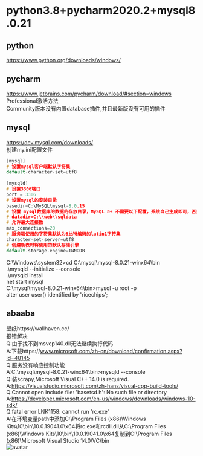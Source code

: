 # python3.8+pycharm2020.2+mysql8.0.21

## python
https://www.python.org/downloads/windows/

## pycharm
https://www.jetbrains.com/pycharm/download/#section=windows<br>
Professional激活方法<br>
Community版本没有内置database插件,并且最新版没有可用的插件

## mysql
https://dev.mysql.com/downloads/<br>
创建my.ini配置文件
```c
[mysql]
# 设置mysql客户端默认字符集
default-character-set=utf8
 
[mysqld]
# 设置3306端口
port = 3306
# 设置mysql的安装目录
basedir=C:\MySQL\mysql-8.0.15
# 设置 mysql数据库的数据的存放目录，MySQL 8+ 不需要以下配置，系统自己生成即可，否则有可能报错
# datadir=C:\\web\\sqldata
# 允许最大连接数
max_connections=20
# 服务端使用的字符集默认为8比特编码的latin1字符集
character-set-server=utf8
# 创建新表时将使用的默认存储引擎
default-storage-engine=INNODB
```
C:\Windows\system32>cd C:\mysql\mysql-8.0.21-winx64\bin<br>
.\mysqld --initialize --console<br>
.\mysqld install<br>
net start mysql<br>
C:\mysql\mysql-8.0.21-winx64\bin>mysql -u root -p<br>
alter user user() identified by 'ricechips';

## abaaba
壁纸https://wallhaven.cc/<br>
报错解决<br>
Q:由于找不到msvcp140.dll无法继续执行代码<br>
A:下载https://www.microsoft.com/zh-cn/download/confirmation.aspx?id=48145<br>
Q:服务没有响应控制功能<br>
A:C:\mysql\mysql-8.0.21-winx64\bin>mysqld --console<br>
Q:装scrapy,Microsoft Visual C++ 14.0 is required.<br>
A:https://visualstudio.microsoft.com/zh-hans/visual-cpp-build-tools/<br>
Q:Cannot open include file: 'basetsd.h': No such file or directory<br>
A:https://developer.microsoft.com/en-us/windows/downloads/windows-10-sdk/<br>
Q:fatal error LNK1158: cannot run 'rc.exe'<br>
A:在环境变量path中添加C:\Program Files (x86)\Windows Kits\10\bin\10.0.19041.0\x64将rc.exe和rcdll.dll<be>从C:\Program Files (x86)\Windows Kits\10\bin\10.0.19041.0\x64复制到C:\Program Files (x86)\Microsoft Visual Studio 14.0\VC\bin<br>
![avatar]()
